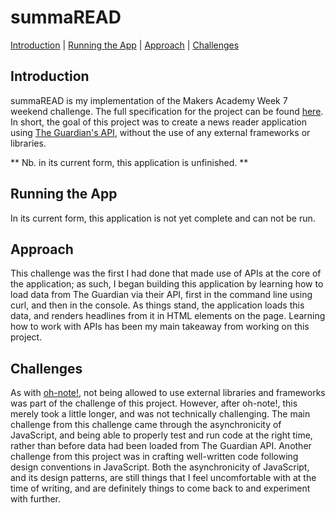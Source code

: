 # summaREAD

[Introduction](#introduction) | [Running the App](#running-the-app) | [Approach](#approach) | [Challenges](#challenges)

## Introduction

summaREAD is my implementation of the Makers Academy Week 7 weekend challenge. The full specification for the project can be found [here](https://github.com/peterwdj/news-summary-challenge/blob/master/instructions.md). In short, the goal of this project was to create a news reader application using [The Guardian's API](http://open-platform.theguardian.com/documentation/), without the use of any external frameworks or libraries.

** Nb. in its current form, this application is unfinished.  **


## Running the App

In its current form, this application is not yet complete and can not be run.


## Approach

This challenge was the first I had done that made use of APIs at the core of the application; as such, I began building this application by learning how to load data from The Guardian via their API, first in the command line using curl, and then in the console. As things stand, the application loads this data, and renders headlines from it in HTML elements on the page. Learning how to work with APIs has been my main takeaway from working on this project.  


## Challenges

As with [oh-note!](https://github.com/SuzanneHuldt/oh-note), not being allowed to use external libraries and frameworks was part of the challenge of this project. However, after oh-note!, this merely took a little longer, and was not technically challenging. The main challenge from this challenge came through the asynchronicity of JavaScript, and being able to properly test and run code at the right time, rather than before data had been loaded from The Guardian API. Another challenge from this project was in crafting well-written code following design conventions in JavaScript. Both the asynchronicity of JavaScript, and its design patterns, are still things that I feel uncomfortable with at the time of writing, and are definitely things to come back to and experiment with further.
